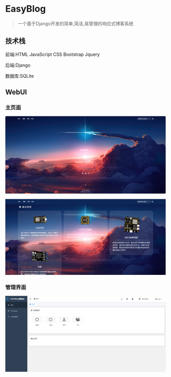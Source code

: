 # EasyBlog

> 一个基于Django开发的简单,简洁,易管理的响应式博客系统

## 技术栈

前端:HTML JavaScript CSS Bootstrap Jquery

后端:Django

数据库:SQLite

## WebUI

### 主页面

![](img/fontpage01.png)

![](img/fontpage02.png)



### 管理界面

![](img/adminpage.png)

